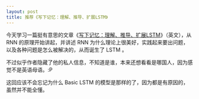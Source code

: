 ```yaml
---
layout: post
title: 推荐《写下记忆：理解、推导、扩展LSTM》
---
```

今天学习一篇挺有意思的文章《[写下记忆：理解、推导、扩展LSTM][deriving-lstm]》（英文），从 RNN 的原理开始讲起，并讲述 RNN 为什么理论上很美好，实践起来要出问题，以及各种问题是怎么被解决的，从而诞生了 LSTM 。

不过似乎作者隐藏了他的私人信息，不知道是谁，本来还想看看是哪国人，因为感觉不是英语母语。:P

这回应该不会忘记为什么 Basic LSTM 的模型是那样的了，因为都是有原因的，虽然并不能全懂。

[deriving-lstm]:http://r2rt.com/written-memories-understanding-deriving-and-extending-the-lstm.html
